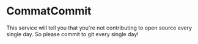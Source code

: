 # CommatCommit

This service will tell you that you're not contributing to open source every single day. So please commit to git every single day!
